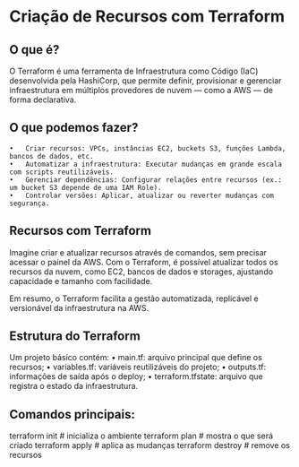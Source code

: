 # Criação de Recursos com Terraform

## O que é?

O Terraform é uma ferramenta de Infraestrutura como Código (IaC) desenvolvida pela HashiCorp, que permite definir, provisionar e gerenciar infraestrutura em múltiplos provedores de nuvem — como a AWS — de forma declarativa.

## O que podemos fazer?
	•	Criar recursos: VPCs, instâncias EC2, buckets S3, funções Lambda, bancos de dados, etc.
	•	Automatizar a infraestrutura: Executar mudanças em grande escala com scripts reutilizáveis.
	•	Gerenciar dependências: Configurar relações entre recursos (ex.: um bucket S3 depende de uma IAM Role).
    •	Controlar versões: Aplicar, atualizar ou reverter mudanças com segurança.

## Recursos com Terraform

Imagine criar e atualizar recursos através de comandos, sem precisar acessar o painel da AWS.
Com o Terraform, é possível atualizar todos os recursos da nuvem, como EC2, bancos de dados e storages, ajustando capacidade e tamanho com facilidade.

Em resumo, o Terraform facilita a gestão automatizada, replicável e versionável da infraestrutura na AWS.

## Estrutura do Terraform

Um projeto básico contém:
	•	main.tf: arquivo principal que define os recursos;
	•	variables.tf: variáveis reutilizáveis do projeto;
	•	outputs.tf: informações de saída após o deploy;
	•	terraform.tfstate: arquivo que registra o estado da infraestrutura.

## Comandos principais:
terraform init   # inicializa o ambiente
terraform plan   # mostra o que será criado
terraform apply  # aplica as mudanças
terraform destroy # remove os recursos